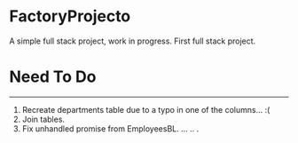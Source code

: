 # FactoryProjecto
A simple full stack project, work in progress.
First full stack project.

# Need To Do
------------
1. Recreate departments table due to a typo in one of the columns... :(
2. Join tables.
3. Fix unhandled promise from EmployeesBL.
...
..
.
